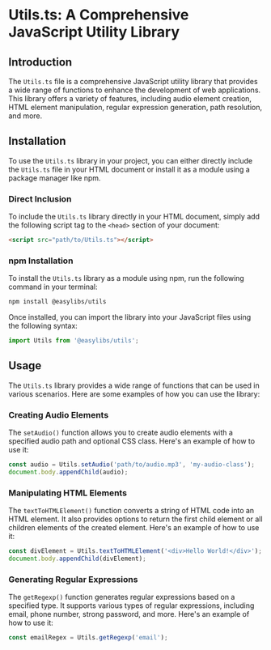 # Utils.ts: A Comprehensive JavaScript Utility Library

## Introduction

The `Utils.ts` file is a comprehensive JavaScript utility library that provides a wide range of functions to enhance the development of web applications. This library offers a variety of features, including audio element creation, HTML element manipulation, regular expression generation, path resolution, and more.

## Installation

To use the `Utils.ts` library in your project, you can either directly include the `Utils.ts` file in your HTML document or install it as a module using a package manager like npm.

### Direct Inclusion

To include the `Utils.ts` library directly in your HTML document, simply add the following script tag to the `<head>` section of your document:

```html
<script src="path/to/Utils.ts"></script>
```

### npm Installation

To install the `Utils.ts` library as a module using npm, run the following command in your terminal:

```bash
npm install @easylibs/utils
```

Once installed, you can import the library into your JavaScript files using the following syntax:

```javascript
import Utils from '@easylibs/utils';
```

## Usage

The `Utils.ts` library provides a wide range of functions that can be used in various scenarios. Here are some examples of how you can use the library:

### Creating Audio Elements

The `setAudio()` function allows you to create audio elements with a specified audio path and optional CSS class. Here's an example of how to use it:

```javascript
const audio = Utils.setAudio('path/to/audio.mp3', 'my-audio-class');
document.body.appendChild(audio);
```

### Manipulating HTML Elements

The `textToHTMLElement()` function converts a string of HTML code into an HTML element. It also provides options to return the first child element or all children elements of the created element. Here's an example of how to use it:

```javascript
const divElement = Utils.textToHTMLElement('<div>Hello World!</div>');
document.body.appendChild(divElement);
```

### Generating Regular Expressions

The `getRegexp()` function generates regular expressions based on a specified type. It supports various types of regular expressions, including email, phone number, strong password, and more. Here's an example of how to use it:

```javascript
const emailRegex = Utils.getRegexp('email');
```
